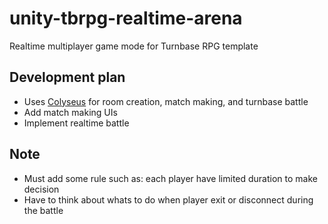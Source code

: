 # unity-tbrpg-realtime-arena
Realtime multiplayer game mode for Turnbase RPG template

## Development plan
- Uses [Colyseus](https://www.colyseus.io/) for room creation, match making, and turnbase battle
- Add match making UIs
- Implement realtime battle

## Note
- Must add some rule such as: each player have limited duration to make decision
- Have to think about whats to do when player exit or disconnect during the battle
